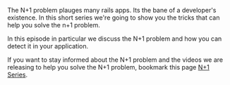 The N+1 problem plauges many rails apps. Its the bane of a developer's existence. In this short series we're going to show you the tricks that can help you solve the n+1 problem.

In this episode in particular we discuss the N+1 problem and how you can detect it in your application.

If you want to stay informed about the N+1 problem and the videos we are releasing to help you solve the N+1 problem, bookmark this page [N+1 Series](http://codemy.net/posts/search/tags/n-1/order/asc/playlists/a-shot-of-ruby).